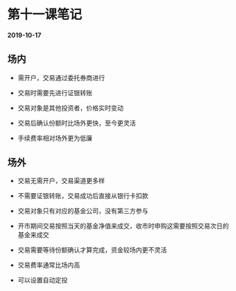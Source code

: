 # 第十一课笔记

#### 2019-10-17

## 场内

+ 需开户，交易通过委托券商进行

+ 交易时需要先进行证银转账

+ 交易对象是其他投资者，价格实时变动

+ 交易后确认份额时比场外更快，至今更灵活

+ 手续费率相对场外更为低廉

## 场外

+ 交易无需开户，交易渠道更多样

+ 不需要证银转账，交易成功后直接从银行卡扣款

+ 交易对象只有对应的基金公司，没有第三方参与

+ 开市期间交易按照当天的基金净值来成交，收市时申购这需要按照交易次日的基金来成交

+ 交易需要等待份额确认才算完成，资金较场内更不灵活

+ 交易费率通常比场内高

+ 可以设置自动定投
